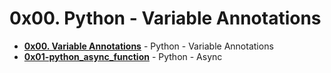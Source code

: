 # 0x00. Python - Variable Annotations

- **[0x00. Variable Annotations](./0x00-python_variable_annotations/)** - Python - Variable Annotations
- **[0x01-python_async_function](./0x01-python_async_function/)** - Python - Async